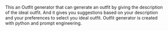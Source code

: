 This an Outfit generator that can generate an outfit by giving the description of the ideal outfit.
And it gives you suggestions 
based on your description and your preferences to select you ideal outfit. 
Outfit generator is created with python and prompt engineering.
